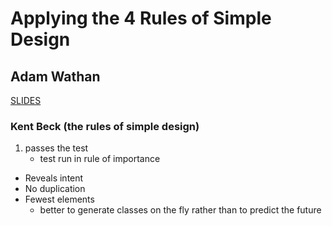 # Applying the 4 Rules of Simple Design
## Adam Wathan

[SLIDES](https://speakerdeck.com/adamwathan/applying-the-rules-of-simple-design)

### Kent Beck (the rules of simple design)
1. passes the test
	- test run in rule of importance 
- Reveals intent
- No duplication
- Fewest elements
	- better to generate classes on the fly rather than to predict the future
